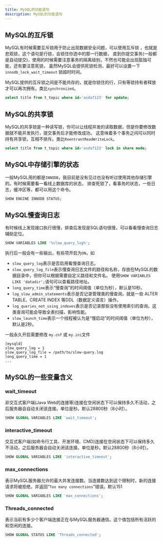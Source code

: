 ```yaml
---
title: MySQL的功能语句
description: MySQL的功能语句
---
```


## MySQL的互斥锁

MySQL有时候需要互斥锁用于防止出现数据安全问题，可以使用互斥锁 ，也就是悲观锁，这个语句是行锁，会锁住你选中的那一行数据，
直到你提交事务(一般都是自动提交)，使用的时候需要注意事务的隔离级别，不然也可能会出现脏独可能，还有要注意死锁，
虽然MySQL会提供死锁检测，最好可以设置一下 `innodb_lock_wait_timeout` 锁超时时间。

MySQL提供的互斥锁之间是不能共存的，就是你锁住的行，只有等锁持有者释放才可以再次拥有。类比`synchronized`。

```sql
select title from t_topic where id='asdaf123' for update;
```

## MySQL的共享锁

MySQL的共享锁是一种读写锁，你可以让线程并发的读取数据，但是你要修改数据就不能并发执行，提交事务后才能修改成功。
这意味着多个事务之间可以同时持有共享锁，互相不排斥。类比`ReentrantReadWriteLock`。

```sql
select title from t_topic where id='asdaf123' lock in share mode;
```

## MySQL中存储引擎的状态

一般MySQL用的都是`INNODB`，我目前是没有见过也没有听过使用其他存储引擎的。有时候需要看一看线上数据库的状态，
排查死锁了，看事务的状态，一些日志，缓冲区等，都可以用这个命令。

```sql
SHOW ENGINE INNODB STATUS;
```

## MySQL慢查询日志

有时候线上发现接口执行很慢，排查后发现是SQL语句很慢，可以看看慢查询日志辅助定位。

```sql
SHOW VARIABLES LIKE '%slow_query_log%';
```

执行后一般会有一些输出，有些项开启为`ON`，如 

- `slow_query_log`表示是否启用看慢查询日志。
- `slow_query_log_file`表示慢查询日志文件的路径和名称，存放在MySQL的数据目录中，但你可以根据需要自定义路径和文件名。
    使用`SHOW VARIABLES LIKE 'datadir';`语句可以查看路径地址。
- `long_query_time`表示“慢查询”的时间阈值（单位为秒），默认是10秒。
- `log_slow_admin_statements`表示是否记录管理类的慢查询。就是一些 ALTER TABLE、CREATE INDEX 等DDL（数据定义语言）操作。
- `log_queries_not_using_indexes`表示是否记录那些没有使用索引的查询。这类查询可能会导致全表扫描，影响性能。
- `slow_launch_time`表示一个线程被认为是“慢启动”的时间阈值（单位为秒），默认是2秒。

一般永久开启需要修改 `my.cnf` 或 `my.ini`文件

```properties
[mysqld]
slow_query_log = 1
slow_query_log_file = /path/to/slow-query.log
long_query_time = 1
...
```

## MySQL的一些变量含义
### wait_timeout
非交互式客户端(Java Web的连接等)连接在空闲状态下可以保持多久不活动，之后服务器会自动关闭该连接。单位是秒。默认28800秒（8小时）。

```sql
SHOW GLOBAL VARIABLES LIKE 'wait_timeout';
```

### interactive_timeout
交互式客户端(如命令行工具、开发环境、CMD)连接在空闲状态下可以保持多久不活动，之后服务器会自动关闭该连接。单位是秒。默认28800秒（8小时）。

```sql
SHOW GLOBAL VARIABLES LIKE 'interactive_timeout';
```

### max_connections
表示MySQL服务器允许的最大并发连接数。当连接数达到这个限制时，新的连接请求将被拒绝，并返回“`Too many connections`”错误。默认151

```sql
SHOW GLOBAL VARIABLES LIKE 'max_connections';
```

### Threads_connected
表示当前有多少个客户端连接正在与MySQL服务器通信。这个值包括所有活跃的和空闲的连接。

```sql
SHOW GLOBAL STATUS LIKE 'Threads_connected';
```

